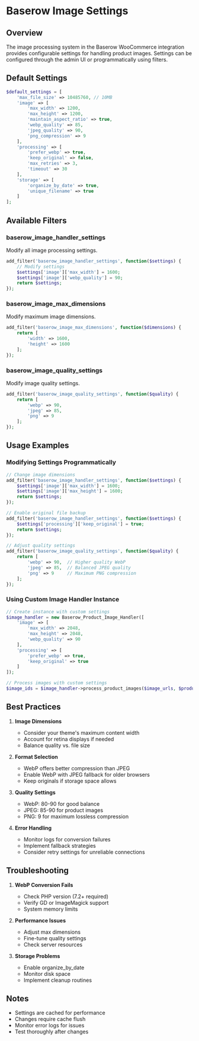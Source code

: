 # Baserow Image Settings

## Overview
The image processing system in the Baserow WooCommerce integration provides configurable settings for handling product images. Settings can be configured through the admin UI or programmatically using filters.

## Default Settings
```php
$default_settings = [
    'max_file_size' => 10485760, // 10MB
    'image' => [
        'max_width' => 1200,
        'max_height' => 1200,
        'maintain_aspect_ratio' => true,
        'webp_quality' => 85,
        'jpeg_quality' => 90,
        'png_compression' => 9
    ],
    'processing' => [
        'prefer_webp' => true,
        'keep_original' => false,
        'max_retries' => 3,
        'timeout' => 30
    ],
    'storage' => [
        'organize_by_date' => true,
        'unique_filename' => true
    ]
];
```

## Available Filters

### baserow_image_handler_settings
Modify all image processing settings.

```php
add_filter('baserow_image_handler_settings', function($settings) {
    // Modify settings
    $settings['image']['max_width'] = 1600;
    $settings['image']['webp_quality'] = 90;
    return $settings;
});
```

### baserow_image_max_dimensions
Modify maximum image dimensions.

```php
add_filter('baserow_image_max_dimensions', function($dimensions) {
    return [
        'width' => 1600,
        'height' => 1600
    ];
});
```

### baserow_image_quality_settings
Modify image quality settings.

```php
add_filter('baserow_image_quality_settings', function($quality) {
    return [
        'webp' => 90,
        'jpeg' => 85,
        'png' => 9
    ];
});
```

## Usage Examples

### Modifying Settings Programmatically

```php
// Change image dimensions
add_filter('baserow_image_handler_settings', function($settings) {
    $settings['image']['max_width'] = 1600;
    $settings['image']['max_height'] = 1600;
    return $settings;
});

// Enable original file backup
add_filter('baserow_image_handler_settings', function($settings) {
    $settings['processing']['keep_original'] = true;
    return $settings;
});

// Adjust quality settings
add_filter('baserow_image_quality_settings', function($quality) {
    return [
        'webp' => 90,  // Higher quality WebP
        'jpeg' => 85,  // Balanced JPEG quality
        'png' => 9     // Maximum PNG compression
    ];
});
```

### Using Custom Image Handler Instance

```php
// Create instance with custom settings
$image_handler = new Baserow_Product_Image_Handler([
    'image' => [
        'max_width' => 2048,
        'max_height' => 2048,
        'webp_quality' => 90
    ],
    'processing' => [
        'prefer_webp' => true,
        'keep_original' => true
    ]
]);

// Process images with custom settings
$image_ids = $image_handler->process_product_images($image_urls, $product_id);
```

## Best Practices

1. **Image Dimensions**
   - Consider your theme's maximum content width
   - Account for retina displays if needed
   - Balance quality vs. file size

2. **Format Selection**
   - WebP offers better compression than JPEG
   - Enable WebP with JPEG fallback for older browsers
   - Keep originals if storage space allows

3. **Quality Settings**
   - WebP: 80-90 for good balance
   - JPEG: 85-90 for product images
   - PNG: 9 for maximum lossless compression

4. **Error Handling**
   - Monitor logs for conversion failures
   - Implement fallback strategies
   - Consider retry settings for unreliable connections

## Troubleshooting

1. **WebP Conversion Fails**
   - Check PHP version (7.2+ required)
   - Verify GD or ImageMagick support
   - System memory limits

2. **Performance Issues**
   - Adjust max dimensions
   - Fine-tune quality settings
   - Check server resources

3. **Storage Problems**
   - Enable organize_by_date
   - Monitor disk space
   - Implement cleanup routines

## Notes

- Settings are cached for performance
- Changes require cache flush
- Monitor error logs for issues
- Test thoroughly after changes
